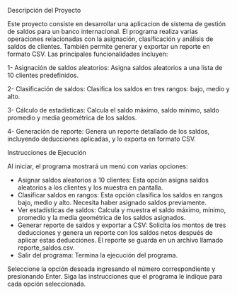 Descripción del Proyecto

Este proyecto consiste en desarrollar una aplicacion de sistema de gestión de saldos para un banco internacional. El programa realiza varias operaciones relacionadas con la asignación, clasificación y análisis de saldos de clientes. También permite generar y exportar un reporte en formato CSV. Las principales funcionalidades incluyen:

1- Asignación de saldos aleatorios: Asigna saldos aleatorios a una lista de 10 clientes predefinidos.

2- Clasificación de saldos: Clasifica los saldos en tres rangos: bajo, medio y alto.

3- Cálculo de estadísticas: Calcula el saldo máximo, saldo mínimo, saldo promedio y media geométrica de los saldos.

4- Generación de reporte: Genera un reporte detallado de los saldos, incluyendo deducciones aplicadas, y lo exporta en formato CSV.

Instrucciones de Ejecución

Al iniciar, el programa mostrará un menú con varias opciones:

- Asignar saldos aleatorios a 10 clientes: Esta opción asigna saldos aleatorios a los clientes y los muestra en pantalla.
- Clasificar saldos en rangos: Esta opción clasifica los saldos en rangos bajo, medio y alto. Necesita haber asignado saldos previamente.
- Ver estadísticas de saldos: Calcula y muestra el saldo máximo, mínimo, promedio y la media geométrica de los saldos asignados.
- Generar reporte de saldos y exportar a CSV: Solicita los montos de tres deducciones y genera un reporte con los saldos netos después de aplicar estas deducciones. El reporte se guarda en un archivo llamado reporte_saldos.csv.
- Salir del programa: Termina la ejecución del programa.

Seleccione la opción deseada ingresando el número correspondiente y presionando Enter.
Siga las instrucciones que el programa le indique para cada opción seleccionada.

